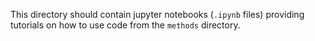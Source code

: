 This directory should contain jupyter notebooks (`.ipynb` files) providing tutorials on how to use code from the `methods` directory.